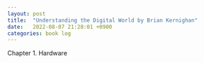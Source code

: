 ```yaml
---
layout: post
title:  "Understanding the Digital World by Brian Kernighan"
date:   2022-08-07 21:28:01 +0900
categories: book log
---
```


Chapter 1. Hardware

